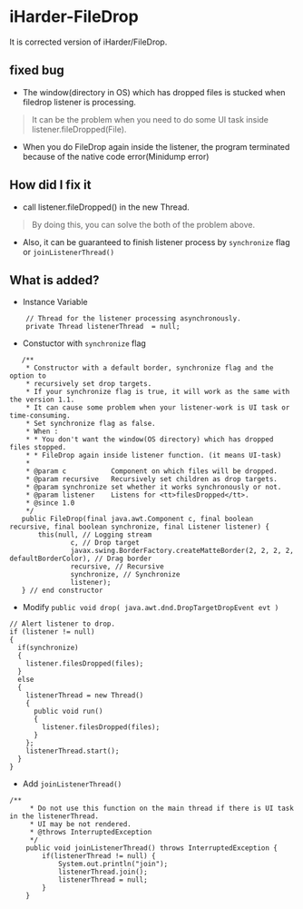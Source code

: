 # iHarder-FileDrop
It is corrected version of iHarder/FileDrop.

## fixed bug
 * The window(directory in OS) which has dropped files is stucked when filedrop listener is processing.
  > It can be the problem when you need to do some UI task inside listener.fileDropped(File).


 * When you do FileDrop again inside the listener, the program terminated because of the native code error(Minidump error)


## How did I fix it
 * call listener.fileDropped() in the new Thread.
  > By doing this, you can solve the both of the problem above.

 * Also, it can be guaranteed to finish listener process by `synchronize` flag or `joinListenerThread()`


## What is added?

 * Instance Variable
```
    // Thread for the listener processing asynchronously.
    private Thread listenerThread  = null;
```


 * Constuctor with `synchronize` flag
 ```
	/**
	 * Constructor with a default border, synchronize flag and the option to
	 * recursively set drop targets. 
	 * If your synchronize flag is true, it will work as the same with the version 1.1.
	 * It can cause some problem when your listener-work is UI task or time-consuming. 
	 * Set synchronize flag as false.
	 * When : 
	 * * You don't want the window(OS directory) which has dropped files stopped. 
	 * * FileDrop again inside listener function. (it means UI-task)
	 *
	 * @param c           Component on which files will be dropped.
	 * @param recursive   Recursively set children as drop targets.
	 * @param synchronize set whether it works synchronously or not.
	 * @param listener    Listens for <tt>filesDropped</tt>.
	 * @since 1.0
	 */
	public FileDrop(final java.awt.Component c, final boolean recursive, final boolean synchronize, final Listener listener) {
		this(null, // Logging stream
				c, // Drop target
				javax.swing.BorderFactory.createMatteBorder(2, 2, 2, 2, defaultBorderColor), // Drag border
				recursive, // Recursive
				synchronize, // Synchronize
				listener);
	} // end constructor
 ```


* Modify `public void drop( java.awt.dnd.DropTargetDropEvent evt )`
```
// Alert listener to drop.
if (listener != null) 
{
  if(synchronize)
  {
    listener.filesDropped(files);
  }
  else 
  {
    listenerThread = new Thread() 
    {
      public void run() 
      {
        listener.filesDropped(files);
      }
    };
    listenerThread.start();
  }
}
```


* Add `joinListenerThread()`
```
/**
     * Do not use this function on the main thread if there is UI task in the listenerThread.
     * UI may be not rendered.
     * @throws InterruptedException
     */
    public void joinListenerThread() throws InterruptedException {
    	if(listenerThread != null) {
    		System.out.println("join");
    		listenerThread.join();
    		listenerThread = null;
    	}
    }
```

